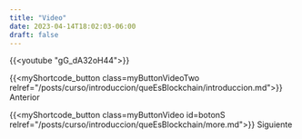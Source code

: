 ```yaml
---
title: "Video"
date: 2023-04-14T18:02:03-06:00
draft: false
---
```


{{<youtube "gG_dA32oH44">}}

{{<myShortcode_button class=myButtonVideoTwo relref="/posts/curso/introduccion/queEsBlockchain/introduccion.md">}} Anterior

{{<myShortcode_button class=myButtonVideo id=botonS relref="/posts/curso/introduccion/queEsBlockchain/more.md">}} Siguiente